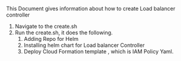 This Document gives information about how to create Load balancer controller 

1. Navigate to the create.sh
2. Run the create.sh, it does the following.
     1. Adding Repo for Helm
     2. Installing helm chart for Load balancer Controller
     3. Deploy Cloud Formation template , which is IAM Policy Yaml.
